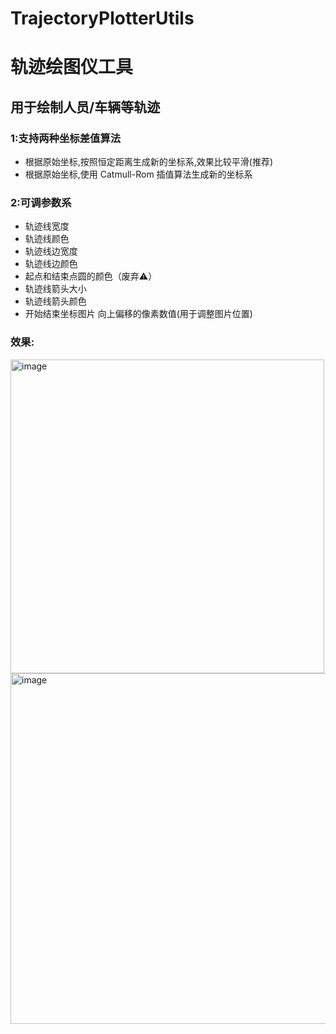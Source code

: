 # TrajectoryPlotterUtils
# 轨迹绘图仪工具

## 用于绘制人员/车辆等轨迹 
### 1:支持两种坐标差值算法 
  * 根据原始坐标,按照恒定距离生成新的坐标系,效果比较平滑(推荐)  
  * 根据原始坐标,使用 Catmull-Rom 插值算法生成新的坐标系  
### 2:可调参数系  
  * 轨迹线宽度  
  * 轨迹线颜色  
  * 轨迹线边宽度  
  * 轨迹线边颜色  
  * 起点和结束点圆的颜色（废弃⚠️）  
  * 轨迹线箭头大小  
  * 轨迹线箭头颜色  
  * 开始结束坐标图片 向上偏移的像素数值(用于调整图片位置)  
  
### 效果:  
<img width="502" alt="image" src="https://github.com/haojiapin/TrajectoryPlotterUtils/assets/76199410/b674ff3d-fc09-440e-a847-6151110a90d2">
<img width="561" alt="image" src="https://github.com/haojiapin/TrajectoryPlotterUtils/assets/76199410/be7f5613-3b84-47d8-bbfb-b4a22bf0585a">

